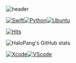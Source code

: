 
![header](https://capsule-render.vercel.app/api?type=wave&color=auto&height=300&section=header&text=HaloPang%20&fontSize=90)



 [![Swift](https://img.shields.io/badge/Swift-F05138?style=flat-square&logo=Swift&logoColor=white)](https://github.com/woojin20212321?tab=repositories)[![Python](https://img.shields.io/badge/Python-3776AB?style=flat-square&logo=Python&logoColor=yellow)](https://github.com/woojin20212321?tab=repositories)[![Ubuntu](https://img.shields.io/badge/Ubuntu-E95420?style=flat-square&logo=Ubuntu&logoColor=white)](https://github.com/woojin20212321?tab=repositories)
 
 
 [![Hits](https://hits.seeyoufarm.com/api/count/incr/badge.svg?url=https%3A%2F%2Fgithub.com%2Fwoojin20212321&count_bg=%23E3E3E3&title_bg=%23555555&icon=&icon_color=%23E7E7E7&title=%EB%B0%A9%EB%AC%B8%EC%9E%90%EC%88%98&edge_flat=false)](https://hits.seeyoufarm.com)
 
 
 ![HaloPang's GitHub stats](https://github-readme-stats.vercel.app/api?username=woojin20212321&show_icons=true&theme=default)
 
 [![Xcode](https://img.shields.io/badge/Xcode-147EFB?style=flat-square&logo=Xcode&logoColor=white)](https://github.com/woojin20212321?tab=repositories)[![VScode](https://img.shields.io/badge/VSCode-007ACC?style=flat-square&logo=VisualStudioCode&logoColor=white)](https://github.com/woojin20212321?tab=repositories)
